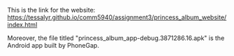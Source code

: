 This is the link for the website: https://tessalyr.github.io/comm5940/assignment3/princess_album_website/index.html

Moreover, the file titled "princess_album_app-debug.3871286.16.apk" is the Android app built by PhoneGap.
